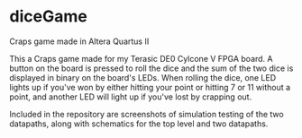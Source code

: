 # diceGame
Craps game made in Altera Quartus II

This a Craps game made for my Terasic DE0 Cylcone V FPGA board. A button on the board is pressed to roll the dice and the sum of the two dice is displayed in binary on the board's LEDs. When rolling the dice, one LED lights up if you've won by either hitting your point or hitting 7 or 11 without a point, and another LED will light up if you've lost by crapping out.

Included in the repository are screenshots of simulation testing of the two datapaths, along with schematics for the top level and two datapaths.

